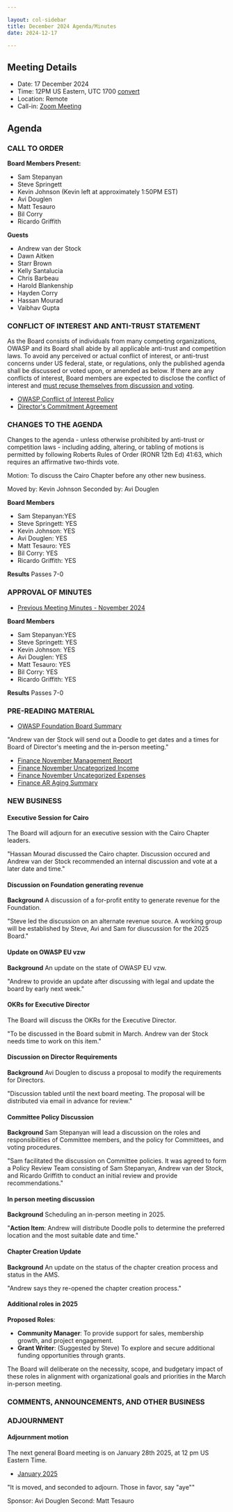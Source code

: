 ```yaml
---

layout: col-sidebar
title: December 2024 Agenda/Minutes 
date: 2024-12-17

---
```


## Meeting Details

- Date: 17 December 2024
- Time: 12PM US Eastern, UTC 1700 [convert](https://www.timeanddate.com/worldclock/meetingdetails.html?year=2024&month=12&day=17&hour=17&min=0&sec=0&p1=398&p2=110&p3=197&p4=64&p5=136&p6=179)
- Location: Remote
- Call-in: [Zoom Meeting](https://us06web.zoom.us/j/88966282109?pwd=tgbr7MUDEev6ZBIGh4wMsk2cSradte.1)

## Agenda

### CALL TO ORDER

**Board Members Present:**
- Sam Stepanyan
- Steve Springett
- Kevin Johnson (Kevin left at approximately 1:50PM EST)
- Avi Douglen
- Matt Tesauro
- Bil Corry
- Ricardo Griffith

**Guests**
- Andrew van der Stock
- Dawn Aitken
- Starr Brown
- Kelly Santalucia
- Chris Barbeau
- Harold Blankenship
- Hayden Corry
- Hassan Mourad
- Vaibhav Gupta


### CONFLICT OF INTEREST AND ANTI-TRUST STATEMENT

As the Board consists of individuals from many competing organizations, OWASP and its Board shall abide by all applicable anti-trust and competition laws. To avoid any perceived or actual conflict of interest, or anti-trust concerns under US federal, state, or regulations, only the published agenda shall be discussed or voted upon, or amended as below. If there are any conflicts of interest, Board members are expected to disclose the conflict of interest and [must recuse themselves from discussion and voting](https://owasp.org/www-policy/legal/bylaws#section-702-disclosure-required).

- [OWASP Conflict of Interest Policy](https://owasp.org/www-policy/operational/conflict-of-interest)
- [Director's Commitment Agreement](https://owasp.org/www-policy/legal/directors-committment-agreement)

### CHANGES TO THE AGENDA

Changes to the agenda - unless otherwise prohibited by anti-trust or competition laws - including adding, altering, or tabling of motions is permitted by following Roberts Rules of Order (RONR 12th Ed) 41:63, which requires an affirmative two-thirds vote.

Motion: To discuss the Cairo Chapter before any other new business.

Moved by: Kevin Johnson
Seconded by: Avi Douglen

**Board Members**
- Sam Stepanyan:YES 
- Steve Springett: YES
- Kevin Johnson: YES
- Avi Douglen: YES
- Matt Tesauro: YES
- Bil Corry: YES
- Ricardo Griffith: YES

**Results**
Passes 7-0

### APPROVAL OF MINUTES

- [Previous Meeting Minutes - November 2024](/www-board/meetings-historical/2024/202411)

**Board Members**
- Sam Stepanyan:YES 
- Steve Springett: YES
- Kevin Johnson: YES
- Avi Douglen: YES
- Matt Tesauro: YES
- Bil Corry: YES
- Ricardo Griffith: YES

**Results**
Passes 7-0

### PRE-READING MATERIAL

- [OWASP Foundation Board Summary](https://docs.google.com/presentation/d/17GrB85J-rmU2L3JcyLfS-p98xEMec-OVIGBR5dAXUpI/edit?usp=sharing)

"Andrew van der Stock will send out a Doodle to get dates and a times for Board of Director's meeting and the in-person meeting."

- [Finance November Management Report](/www-board/attachments/202411-management-report.pdf)
- [Finance November Uncategorized Income](/www-board/attachments/202412-uncat-income.xlsx)
- [Finance November Uncategorized Expenses](/www-board/attachments/202412-uncat-expenses.xlsx)
- [Finance AR Aging Summary](/www-board/attachments/202412-ar-aging-summary.pdf)

### NEW BUSINESS

#### Executive Session for Cairo

The Board will adjourn for an executive session with the Cairo Chapter leaders.

"Hassan Mourad discussed the Cairo chapter. Discussion occured and Andrew van der Stock recommended an internal discussion and vote at a later date and time."

#### Discussion on Foundation generating revenue

**Background** A discussion of a for-profit entity to generate revenue for the Foundation.

"Steve led the discussion on an alternate revenue source. A working group will be established by Steve, Avi and Sam for diuscussion for the 2025 Board."

#### Update on OWASP EU vzw

**Background** An update on the state of OWASP EU vzw.

"Andrew to provide an update after discussing with legal and update the board by early next week."

#### OKRs for Executive Director

The Board will discuss the OKRs for the Executive Director.

"To be discussed in the Board submit in March.  Andrew van der Stock needs time to work on this item."

#### Discussion on Director Requirements

**Background** Avi Douglen to discuss a proposal to modify the requirements for Directors.

"Discussion tabled until the next board meeting. The proposal will be distributed via email in advance for review."

#### Committee Policy Discussion

**Background** Sam Stepanyan will lead a discussion on the roles and responsibilities of Committee members, and the policy for Committees, and voting procedures.

"Sam facilitated the discussion on Committee policies. It was agreed to form a Policy Review Team consisting of Sam Stepanyan, Andrew van der Stock, and Ricardo Griffith to conduct an initial review and provide recommendations."

#### In person meeting discussion

**Background** Scheduling an in-person meeting in 2025.

"**Action Item**: Andrew will distribute Doodle polls to determine the preferred location and the most suitable date and time."

#### Chapter Creation Update

**Background** An update on the status of the chapter creation process and status in the AMS.

"Andrew says they re-opened the chapter creation process."

#### Additional roles in 2025

**Proposed Roles**:

* **Community Manager**: To provide support for sales, membership growth, and project engagement.
* **Grant Writer**: (Suggested by Steve) To explore and secure additional funding opportunities through grants.

The Board will deliberate on the necessity, scope, and budgetary impact of these roles in alignment with organizational goals and priorities in the March in-person meeting.

### COMMENTS, ANNOUNCEMENTS, AND OTHER BUSINESS

### ADJOURNMENT

#### Adjournment motion

The next general Board meeting is on January 28th 2025, at 12 pm US Eastern Time.

- [January 2025](https://owasp.org/www-board/meetings/202501)

"It is moved, and seconded to adjourn. Those in favor, say "aye""

Sponsor: Avi Douglen
Second: Matt Tesauro
